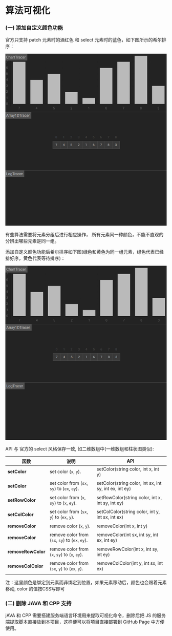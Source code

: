 # 算法可视化

### (一) 添加自定义颜色功能

官方只支持 patch 元素时的酒红色 和 select 元素时的蓝色，如下图所示的希尔排序：

![](https://raw.githubusercontent.com/JuchiaLu/algorithm-visualizer/master/branding/shellSort1.gif)

有些算法需要将元素分组后进行相应操作， 所有元素同一种颜色，不能不直观的分辨出哪些元素是同一组。

添加自定义颜色功能后希尔排序如下图(绿色和黄色为同一组元素，绿色代表已经排好序，黄色代表等待排序)：

![](https://raw.githubusercontent.com/JuchiaLu/algorithm-visualizer/master/branding/shellSort2.gif)

API 与 官方的 select 风格保存一致, 如二维数组中(一维数组和柱状图类似):

| 函数               | 说明                                            | API                                                    |
| ------------------ | ----------------------------------------------- | ------------------------------------------------------ |
| **setColor**       | set color (`x`, `y`).                           | setColor(string color, int x, int y)                   |
|                    |                                                 |                                                        |
| **setColor**       | set color from (`sx`, `sy`) to (`ex`, `ey`).    | setColor(string color, int sx, int sy, int ex, int ey) |
|                    |                                                 |                                                        |
| **setRowColor**    | set color from (`x`, `sy`) to (`x`, `ey`).      | setRowColor(string color, int x, int sy, int ey)       |
|                    |                                                 |                                                        |
| **setColColor**    | set color from (`sx`, `y`) to (`ex`, `y`).      | setColColor(string color, int y, int sx, int ex)       |
|                    |                                                 |                                                        |
| **removeColor**    | remove color (`x`, `y`).                        | removeColor(int x, int y)                              |
|                    |                                                 |                                                        |
| **removeColor**    | remove color from (`sx`, `sy`) to (`ex`, `ey`). | removeColor(int sx, int sy, int ex, int ey)            |
|                    |                                                 |                                                        |
| **removeRowColor** | remove color from (`x`, `sy`) to (`x`, `ey`).   | removeRowColor(int x, int sy, int ey)                  |
|                    |                                                 |                                                        |
| **removeColColor** | remove color from (`sx`, `y`) to (`ex`, `y`).   | removeColColor(int y, int sx, int ex)                  |
|                    |                                                 |                                                        |

注：这里颜色是绑定到元素而非绑定到位置，如果元素移动后，颜色也会跟着元素移动, color 的值按CSS写即可 

### (二) 删除 JAVA 和 CPP 支持

jAVA 和 CPP 需要搭建服务端语言环境用来提取可视化命令，删除后把 JS 的服务端提取脚本直接放到本项目，这样便可以将项目直接部署到 GitHub Page 中方便使用。

